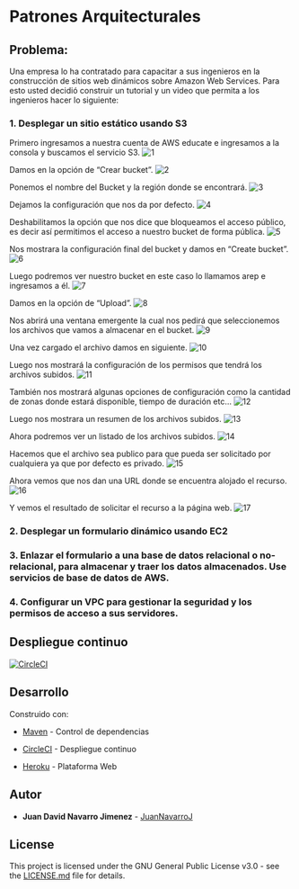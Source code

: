 # Patrones Arquitecturales

## Problema:

Una empresa lo ha contratado para capacitar a sus ingenieros en la construcción de sitios web dinámicos sobre Amazon Web Services. Para esto usted decidió construir un tutorial y un video que permita a los ingenieros hacer lo siguiente:

### 1. Desplegar un sitio estático usando S3

Primero ingresamos a nuestra cuenta de AWS educate e ingresamos a la consola y buscamos el servicio S3.
![1](https://user-images.githubusercontent.com/44879884/76563044-a37bb980-6474-11ea-9f43-6e62784a7267.PNG)

Damos en la opción de “Crear bucket”.
![2](https://user-images.githubusercontent.com/44879884/76563045-a37bb980-6474-11ea-98a7-99314b46fa54.PNG)

Ponemos el nombre del Bucket y la región donde se encontrará.
![3](https://user-images.githubusercontent.com/44879884/76563046-a37bb980-6474-11ea-95c9-e8e570e6c179.PNG)

Dejamos la configuración que nos da por defecto.
![4](https://user-images.githubusercontent.com/44879884/76563047-a4145000-6474-11ea-8326-4b70efd8944d.PNG)

Deshabilitamos la opción que nos dice que bloqueamos el acceso público, es decir así permitimos el acceso a nuestro bucket de forma pública.
![5](https://user-images.githubusercontent.com/44879884/76563049-a4145000-6474-11ea-84e5-8abc50de62c3.PNG)

Nos mostrara la configuración final del bucket y damos en “Create bucket”.
![6](https://user-images.githubusercontent.com/44879884/76563050-a4145000-6474-11ea-8069-8dfb86648fcb.PNG)

Luego podremos ver nuestro bucket en este caso lo llamamos arep e ingresamos a él.
![7](https://user-images.githubusercontent.com/44879884/76563051-a4ace680-6474-11ea-872f-3560cf108c4b.PNG)

Damos en la opción de “Upload”.
![8](https://user-images.githubusercontent.com/44879884/76563053-a4ace680-6474-11ea-931f-98bfde7563ee.PNG)

Nos abrirá una ventana emergente la cual nos pedirá que seleccionemos los archivos que vamos a almacenar en el bucket.
![9](https://user-images.githubusercontent.com/44879884/76563028-a1195f80-6474-11ea-8f16-29e1788eb9fa.PNG)

Una vez cargado el archivo damos en siguiente.
![10](https://user-images.githubusercontent.com/44879884/76563030-a1b1f600-6474-11ea-9db2-c1053ce07346.PNG)

Luego nos mostrará la configuración de los permisos que tendrá los archivos subidos.
![11](https://user-images.githubusercontent.com/44879884/76563031-a1b1f600-6474-11ea-8a47-13bb43a0623b.PNG)

También nos mostrará algunas opciones de configuración como la cantidad de zonas donde estará disponible, tiempo de duración etc…
![12](https://user-images.githubusercontent.com/44879884/76563033-a24a8c80-6474-11ea-9000-5f56a1abdf4d.PNG)

Luego nos mostrara un resumen de los archivos subidos.
![13](https://user-images.githubusercontent.com/44879884/76563037-a24a8c80-6474-11ea-8c5e-92af089fcfc9.PNG)

Ahora podremos ver un listado de los archivos subidos.
![14](https://user-images.githubusercontent.com/44879884/76563038-a24a8c80-6474-11ea-9a88-35668a96535f.PNG)

Hacemos que el archivo sea publico para que pueda ser solicitado por cualquiera ya que por defecto es privado. 
![15](https://user-images.githubusercontent.com/44879884/76563039-a2e32300-6474-11ea-9c6f-0685612e3b26.PNG)

Ahora vemos que nos dan una URL donde se encuentra alojado el recurso.
![16](https://user-images.githubusercontent.com/44879884/76563040-a2e32300-6474-11ea-8cad-8d8b0cbd94b6.PNG)

Y vemos el resultado de solicitar el recurso a la página web.
![17](https://user-images.githubusercontent.com/44879884/76563041-a2e32300-6474-11ea-890c-970af3209118.PNG)


### 2. Desplegar un formulario dinámico usando EC2

### 3. Enlazar el formulario a una base de datos relacional o no-relacional, para almacenar y traer los datos almacenados. Use servicios de base de datos de AWS.

### 4. Configurar un VPC para gestionar la seguridad y los permisos de acceso a sus servidores.


## Despliegue continuo

[![CircleCI](https://circleci.com/gh/JuanNavarroJ/Arep_Lab4_ServerWeb.svg?style=svg)](https://circleci.com/gh/JuanNavarroJ/Arep_Lab4_ServerWeb)

## Desarrollo

Construido con:

-   [Maven](https://maven.apache.org/)  - Control de dependencias

-	 [CircleCI](https://circleci.com/)  - Despliegue continuo

-	 [Heroku](https://dashboard.heroku.com/apps) - Plataforma Web

## Autor

-   **Juan David Navarro Jimenez**    -  [JuanNavarroJ](https://github.com/JuanNavarroJ)

## License

This project is licensed under the GNU General Public License v3.0 - see the [LICENSE.md](https://github.com/JuanNavarroJ/Arep_Lab4_ServerWeb/blob/master/LICENSE.txt) file for details.
